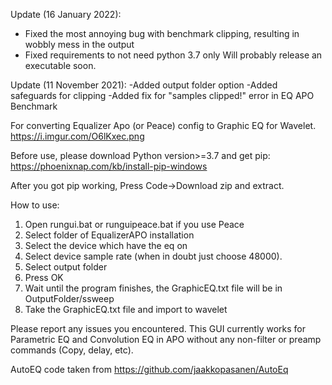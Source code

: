 Update (16 January 2022):
- Fixed the most annoying bug with benchmark clipping, resulting in wobbly mess in the output
- Fixed requirements to not need python 3.7 only
Will probably release an executable soon.

Update (11 November 2021): 
-Added output folder option
-Added safeguards for clipping
-Added fix for "samples clipped!" error in EQ APO Benchmark

For converting Equalizer Apo (or Peace) config to Graphic EQ for Wavelet. https://i.imgur.com/O6lKxec.png

Before use, please download Python version>=3.7 and get pip: https://phoenixnap.com/kb/install-pip-windows

After you got pip working, Press Code->Download zip and extract.

How to use:

1. Open rungui.bat or runguipeace.bat if you use Peace
2. Select folder of EqualizerAPO installation
3. Select the device which have the eq on
4. Select device sample rate (when in doubt just choose 48000).
5. Select output folder
6. Press OK
7. Wait until the program finishes, the GraphicEQ.txt file will be in OutputFolder/ssweep
8. Take the GraphicEQ.txt file and import to wavelet

Please report any issues you encountered. This GUI currently works for Parametric EQ and Convolution EQ in APO without any non-filter or preamp commands (Copy, delay, etc).

AutoEQ code taken from https://github.com/jaakkopasanen/AutoEq
